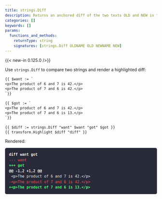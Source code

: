 ```yaml
---
title: strings.Diff
description: Returns an anchored diff of the two texts OLD and NEW in the unified diff format. If OLD and NEW are identical, returns an empty string.
categories: []
keywords: []
params:
  functions_and_methods:
    returnType: string
    signatures: [strings.Diff OLDNAME OLD NEWNAME NEW]
---
```


{{< new-in 0.125.0 />}}

Use `strings.Diff` to compare two strings and render a highlighted diff:

```go-html-template
{{ $want := `
<p>The product of 6 and 7 is 42.</p>
<p>The product of 7 and 6 is 42.</p>
`}}

{{ $got := `
<p>The product of 6 and 7 is 42.</p>
<p>The product of 7 and 6 is 13.</p>
`}}

{{ $diff := strings.Diff "want" $want "got" $got }}
{{ transform.Highlight $diff "diff" }}
```

Rendered:

![screen capture](diff-screen-capture.png)
